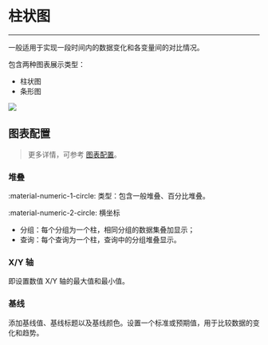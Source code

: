 # 柱状图
---

一般适用于实现一段时间内的数据变化和各变量间的对比情况。

包含两种图表展示类型：

- 柱状图
- 条形图

![](../img/bar.png)



## 图表配置

> 更多详情，可参考 [图表配置](./chart-config.md)。

### 堆叠

:material-numeric-1-circle: 类型：包含一般堆叠、百分比堆叠。

:material-numeric-2-circle: 横坐标

- 分组：每个分组为一个柱，相同分组的数据集叠加显示；
- 查询：每个查询为一个柱，查询中的分组堆叠显示。 

### X/Y 轴

即设置数值 X/Y 轴的最大值和最小值。

### 基线

添加基线值、基线标题以及基线颜色。设置一个标准或预期值，用于比较数据的变化和趋势。

<!--

## 示例图

下图为最近 15 分钟不同设备的磁盘剩余空间情况：

![](../img/bar.gif)


## 更多阅读

<font size=2>

<div class="grid cards" markdown>

- [<font color="coral"> :fontawesome-solid-arrow-right-long: &nbsp; 图表配置</font>](./chart-config.md)

</div>


</font>

-->